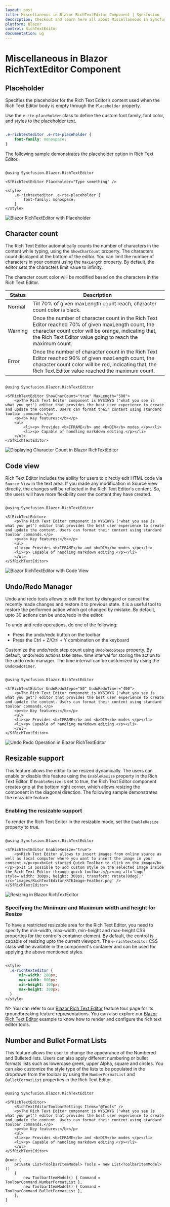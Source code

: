 ```yaml
---
layout: post
title: Miscellaneous in Blazor RichTextEditor Component | Syncfusion
description: Checkout and learn here all about Miscellaneous in Syncfusion Blazor RichTextEditor component and more.
platform: Blazor
control: RichTextEditor
documentation: ug
---
```


# Miscellaneous in Blazor RichTextEditor Component

## Placeholder

Specifies the placeholder for the Rich Text Editor’s content used when the Rich Text Editor body is empty through the `Placeholder` property.

Use the `e-rte-placeholder` class to define the custom font family, font color, and styles to the placeholder text.

```css

.e-richtexteditor .e-rte-placeholder {
    font-family: monospace;
}

```

The following sample demonstrates the placeholder option in Rich Text Editor.

```cshtml

@using Syncfusion.Blazor.RichTextEditor

<SfRichTextEditor Placeholder="Type something" />

<style>
    .e-richtexteditor .e-rte-placeholder {
        font-family: monospace;
    }
</style>

```

![Blazor RichTextEditor with Placeholder](./images/blazor-richtexteditor-placeholder.png)
<!-- {% previewsample "https://blazorplayground.syncfusion.com/embed/hDLqNcsUTtlIlpat?appbar=false&editor=false&result=true&errorlist=false&theme=bootstrap5" %} -->

## Character count

The Rich Text Editor automatically counts the number of characters in the content while typing, using the `ShowCharCount` property. The characters count displayed at the bottom of the editor. You can limit the number of characters in your content using the `MaxLength` property. By default, the editor sets the characters limit value to infinity.

The character count color will be modified based on the characters in the Rich Text Editor.

| Status | Description |
|----------------|---------|
| Normal | Till 70% of given maxLength count reach, character count color is black.|
| Warning | Once the number of character count in the Rich Text Editor reached 70% of given maxLength count, the character count color will be orange, indicating that, the Rich Text Editor value going to reach the maximum count.|
| Error | Once the number of character count in the Rich Text Editor reached 90% of given maxLength count, the character count color will be red, indicating that, the Rich Text Editor value reached the maximum count.|

```cshtml

@using Syncfusion.Blazor.RichTextEditor

<SfRichTextEditor ShowCharCount="true" MaxLength="500">
    <p>The Rich Text Editor component is WYSIWYG ('what you see is what you get') editor that provides the best user experience to create and update the content. Users can format their content using standard toolbar commands.</p>
    <p><b> Key features:</b></p>
    <ul>
        <li><p> Provides <b>IFRAME</b> and <b>DIV</b> modes </p></li>
        <li><p> Capable of handling markdown editing.</p></li>
    </ul>
</SfRichTextEditor>

```

![Displaying Character Count in Blazor RichTextEditor](./images/blazor-richtexteditor-char-count.png)
<!-- {% previewsample "https://blazorplayground.syncfusion.com/embed/rtLUXmsUTsiOtrMA?appbar=false&editor=false&result=true&errorlist=false&theme=bootstrap5" %} -->

## Code view

Rich Text Editor includes the ability for users to directly edit HTML code via `Source View` in the text area. If you made any modification in Source view directly, the changes will be reflected in the Rich Text Editor's content. So, the users will have more flexibility over the content they have created.

```cshtml

@using Syncfusion.Blazor.RichTextEditor

<SfRichTextEditor>
    <p>The Rich Text Editor component is WYSIWYG ('what you see is what you get') editor that provides the best user experience to create and update the content. Users can format their content using standard toolbar commands.</p>
    <p><b> Key features:</b></p>
    <ul>
    <li><p> Provides <b>IFRAME</b> and <b>DIV</b> modes </p></li>
    <li><p> Capable of handling markdown editing.</p></li>
    </ul>
</SfRichTextEditor>

```

![Blazor RichTextEditor with Code View](./images/blazor-richtexteditor-code-view.png)
<!-- {% previewsample "https://blazorplayground.syncfusion.com/embed/rtrKjQCKzCfdmyBe?appbar=false&editor=false&result=true&errorlist=false&theme=bootstrap5" %} -->

## Undo/Redo Manager

Undo and redo tools allows to edit the text by disregard or cancel the recently made changes and restore it to previous state. It is a useful tool to restore the performed action which got changed by mistake. By default, upto 30 actions can be undo/redo in the editor.

To undo and redo operations, do one of the following:

* Press the undo/redo button on the toolbar
* Press the Ctrl + Z/Ctrl + Y combination on the keyboard

Customize the undo/redo step count using `UndoRedoSteps` property. By default, undo/redo actions take `300ms` time interval for storing the action to the undo redo manager. The time interval can be customized by using the `UndoRedoTimer`.

```cshtml

@using Syncfusion.Blazor.RichTextEditor

<SfRichTextEditor UndoRedoSteps="50" UndoRedoTimer="400">
    <p>The Rich Text Editor component is WYSIWYG ('what you see is what you get') editor that provides the best user experience to create and update the content. Users can format their content using standard toolbar commands.</p>
    <p><b> Key features:</b></p>
    <ul>
    <li><p> Provides <b>IFRAME</b> and <b>DIV</b> modes </p></li>
    <li><p> Capable of handling markdown editing.</p></li>
    </ul>
</SfRichTextEditor>

```

![Undo Redo Operation in Blazor RichTextEditor](./images/blazor-richtexteditor-undo-redo-operation.png)
<!-- {% previewsample "https://blazorplayground.syncfusion.com/embed/VXLgDGCgpCRxqCQQ?appbar=false&editor=false&result=true&errorlist=false&theme=bootstrap5" %} -->

## Resizable support

This feature allows the editor to be resized dynamically. The users can enable or disable this feature using the `EnableResize` property in the Rich Text Editor. If `EnableResize` is set to true, the Rich Text Editor component creates grip at the bottom right corner, which allows resizing the component in the diagonal direction. The following sample demonstrates the resizable feature.

### Enabling the resizable support

To render the Rich Text Editor in the resizable mode, set the `EnableResize` property to true.

```cshtml

@using Syncfusion.Blazor.RichTextEditor

<SfRichTextEditor EnableResize="true">
    <p>Rich Text Editor allows to insert images from online source as well as local computer where you want to insert the image in your content.</p><p><b>Get started Quick Toolbar to click on the image</b></p><p>It is possible to add custom style on the selected image inside the Rich Text Editor through quick toolbar.</p><img alt='Logo' style='width: 300px; height: 300px; transform: rotate(0deg);' src='images/RichTextEditor/RTEImage-Feather.png' />
</SfRichTextEditor>

```

![Resizing in Blazor RichTextEditor](./images/blazor-richtexteditor-resizing.png)
<!-- {% previewsample "https://blazorplayground.syncfusion.com/embed/LNLgjmWgTVhLGQLC?appbar=false&editor=false&result=true&errorlist=false&theme=bootstrap5" %} -->

### Specifying the Minimum and Maximum width and height for Resize

To have a restricted resizable area for the Rich Text Editor, you need to specify the min-width, max-width, min-height and max-height CSS properties for the control's container element. By default, the control is capable of resizing upto the current viewport. The `e-richtexteditor` CSS class will be available in the component's container and can be used for applying the above mentioned styles.

```css

<style>
  .e-richtexteditor {
      min-width: 200px;
      max-width: 800px;
      min-height: 100px;
      max-height: 300px;
  }
</style>

```

N> You can refer to our [Blazor Rich Text Editor](https://www.syncfusion.com/blazor-components/blazor-wysiwyg-rich-text-editor) feature tour page for its groundbreaking feature representations. You can also explore our [Blazor Rich Text Editor](https://blazor.syncfusion.com/demos/rich-text-editor/overview?theme=bootstrap4) example to know how to render and configure the rich text editor tools.

## Number and Bullet Format Lists

This feature allows the user to change the appearance of the Numbered and Bulleted lists. Users can also apply different numbering or bullet formats lists such as lowercase greek, upper Alpha, square and circles. You can also customize the style type of the lists to be populated in the dropdown from the toolbar by using the `NumberFormatList` and `BulletFormatList` properties in the Rich Text Editor.

```cshtml

@using Syncfusion.Blazor.RichTextEditor

<SfRichTextEditor>
    <RichTextEditorToolbarSettings Items="@Tools" />
    <p>The Rich Text Editor component is WYSIWYG ('what you see is what you get') editor that provides the best user experience to create and update the content. Users can format their content using standard toolbar commands.</p>
    <p><b> Key features:</b></p>
    <ul>
    <li><p> Provides <b>IFRAME</b> and <b>DIV</b> modes </p></li>
    <li><p> Capable of handling markdown editing.</p></li>
    </ul>
</SfRichTextEditor>

@code {
    private List<ToolbarItemModel> Tools = new List<ToolbarItemModel>()
    {
        new ToolbarItemModel() { Command = ToolbarCommand.NumberFormatList },
        new ToolbarItemModel() { Command = ToolbarCommand.BulletFormatList },
    };
}

```

<!-- {% previewsample "https://blazorplayground.syncfusion.com/embed/rZLKtcWATrgWMLkn?appbar=false&editor=false&result=true&errorlist=false&theme=bootstrap5" %} -->
